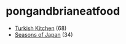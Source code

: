 pongandbrianeatfood
===================

* [Turkish Kitchen](Turkish_Kitchen.md) (68)
* [Seasons of Japan](Seasons_of_Japan.md) (34)
